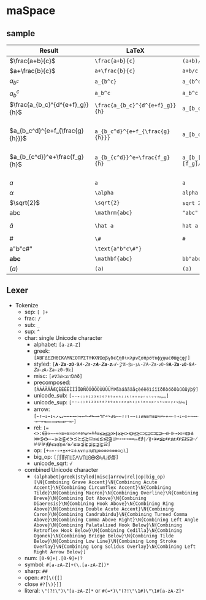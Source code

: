 # maSpace

## sample

| Result | LaTeX | AsciiMath | maSpace |
|-|-|-|-|
| $\frac{a+b}{c}$ | `\frac{a+b}{c}` | `(a+b)/c` | `a+b␣/c`
| $a+\frac{b}{c}$ | `a+\frac{b}{c}` | `a+b/c` | `a+b/c`
| $a_{b^c}$ | `a_{b^c}` | `a_(b^c)` | `a␣_b^c`
| $a_b^c$ | `a_b^c` | `a_b^c` | `a_b^c`
| $\frac{a_{b_c}^{d^{e+f}_g}}{h}$ | `\frac{a_{b_c}^{d^{e+f}_g}}{h}` | `a_[b_c]^[d_g^[e+f]]/h` | `a␣_b_c␣␣^d␣^e+f␣_g␣␣/h`
|||| `a␣_b_c␣^d^[e+f]_g␣/h`
| $a_{b_c^d}^{e+f_{\frac{g}{h}}}$ | `a_{b_c^d}^{e+f_{\frac{g}{h}}}` | `a_[b_c^d]^[e+f_[g/h]]` | `a␣_b_c^d␣^[e+f␣_g/h]`
|||| `a␣_b_c^d␣␣^e+f␣_g/h`
| $a_{b_{c^d}}^e+\frac{f_g}{h}$ | `a_{b_{c^d}}^e+\frac{f_g}{h}` | `a_[b_[c^d]]^[e]+[f_g]/h` | `a␣␣_b␣_c^d␣␣^e␣␣+␣␣f_g/h`
|||| `a␣␣_b␣_c^d␣␣^e␣+␣f_g/h`
| $a$ | `a` | `a` | `a`, `#a`
| $\alpha$ | `\alpha` | `alpha` | `α`, `#alpha`
| $\sqrt{2}$ | `\sqrt{2}` | `sqrt 2`, `sqrt[2]` | `√2`, `#sqrt 2`, `#sqrt[2]`
| $\mathrm{abc}$ | `\mathrm{abc}` | `"abc"` | `"abc"`
| $\hat a$ | `\hat a` | `hat a` | `â`, `#hat a`, `"\hat a"L`, `a.hat`
| $\#$ | `\#` | `#` | `##`, `"\#"L`
| $\text{a"b"c\#"}$ | `\text{a"b"c\#"}` || `#="a"b"c#""=#`
| $\mathbf{abc}$ | `\mathbf{abc}` | `bb"abc"` | `"abc"bb`, `#"abc"#bb`
| $(a)$ | `(a)` | `(a)`

## Lexer

- Tokenize
  - sep: `[ ]+`
  - frac: `/`
  - sub: `_`
  - sup: `^`
  - char: single Unicode character
    - alphabet: `[a-zA-Z]`
    - greek: `[ABΓΔEZHΘIKΛMNΞOΠPΣTΥΦXΨΩαβγδϵζηθικλμνξoπρστυϕχψωεϑϖϱςφϝ]`
    - styled: `[𝐀-𝐙𝐚-𝐳𝟎-𝟗𝐴-𝑍𝑎-𝑧𝑨-𝒁𝒂-𝒛𝒜-𝒵𝔄-ℨ𝔞-𝔷𝔸-ℤ𝖠-𝖹𝖺-𝗓𝟢-𝟫𝗔-𝗭𝗮-𝘇𝟬-𝟵𝘈-𝘡𝘢-𝘻𝙰-𝚉𝚊-𝚣𝟶-𝟿𝕜]`
    - misc: `[∂∇ℑℲℵℶℷℸ⅁ℏð]`
    - precomposed: `[ÀÁÂÃÄÅÆÇÈÉÊËÌÍÎÏÐÑÒÓÔÕÖÙÚÛÜÝÞßàáâãäåçèéêëìíîïðñòóôöùúûüýþÿ]`
    - unicode_sub: `[₊₋₌₍₎₀₁₂₃₄₅₆₇₈₉ₐₑₕᵢⱼₖₗₘₙₒₚᵣₛₜᵤᵥₓᵦᵧᵨᵩᵪ]`
    - unicode_sup: `[⁺⁻⁼⁽⁾⁰¹²³⁴⁵⁶⁷⁸⁹ᵃᵇᶜᵈᵉᵍʰⁱʲᵏˡᵐⁿᵒᵖʳˢᵗᵘʷˣʸᶻᵛᵝᵞᵟᵠᵡ]`
    - arrow: `[←↑→↓↔↕↖↗↘↙↚↛↞↠↢↣↦↩↪↫↬↭↮↰↱↶↷↺↻↼↽↾↾↿⇀⇁⇂⇃⇄⇆⇇⇈⇉⇊⇋⇌⇍⇎⇏⇐⇑⇒⇓⇔⇕⇚⇛⇝⇠⇢⟵⟶⟷⟸⟹⟺⟼↽]`
    - rel: `[=<>:∈∋∝∼∽≂≃≅≈≊≍≎≏≐≑≒≓≖≗≜≡≤≥≦≧≫≬≳≷≺≻≼≽≾≿⊂⊃⊆⊇⊏⊐⊑⊒⊢⊣⊩⊪⊸⋈⋍⋐⋑⋔⋙⋛⋞⋟⌢⌣⩾⪆⪌⪕⪖⪯⪰⪷⪸⫅⫆≲⩽⪅≶⋚⪋⊥⊨⊶⊷≔≕⩴∉∌∤∦≁≆≠≨≩≮≯≰≱⊀⊁⊈⊉⊊⊋⊬⊭⊮⊯⋠⋡⋦⋧⋨⋩⋬⋭⪇⪈⪉⪊⪵⪶⪹⪺⫋⫌]`
    - op: `[+−∗⋅∘∙±×÷∓∔∧∨∩∪≀⊎⊓⊔⊕⊖⊗⊘⊙⊚⊛⊝◯∖]`
    - big_op: `[∫∬∭∮∏∐∑⋀⋁⋂⋃⨀⨁⨂⨄⨆∯∰]`
    - unicode_sqrt: `√`
  - combined Unicode character
    - `(alphabet|greek|styled|misc|arrow|rel|op|big_op)[\N{Combining Grave Accent}\N{Combining Acute Accent}\N{Combining Circumflex Accent}\N{Combining Tilde}\N{Combining Macron}\N{Combining Overline}\N{Combining Breve}\N{Combining Dot Above}\N{Combining Diaeresis}\N{Combining Hook Above}\N{Combining Ring Above}\N{Combining Double Acute Accent}\N{Combining Caron}\N{Combining Candrabindu}\N{Combining Turned Comma Above}\N{Combining Comma Above Right}\N{Combining Left Angle Above}\N{Combining Palatalized Hook Below}\N{Combining Retroflex Hook Below}\N{Combining Cedilla}\N{Combining Ogonek}\N{Combining Bridge Below}\N{Combining Tilde Below}\N{Combining Low Line}\N{Combining Long Stroke Overlay}\N{Combining Long Solidus Overlay}\N{Combining Left Right Arrow Below}]`
  - num: `[0-9]+(.[0-9]+)?`
  - symbol: `#[a-zA-Z]+(\.[a-zA-Z])*`
  - sharp: `##`
  - open: `#?[\({[]`
  - close `#?[\)}]]`
  - literal: `\"(?!\")\"[a-zA-Z]*` or `#(=*)\"(?!\"\1#)\"\1#[a-zA-Z]*`
